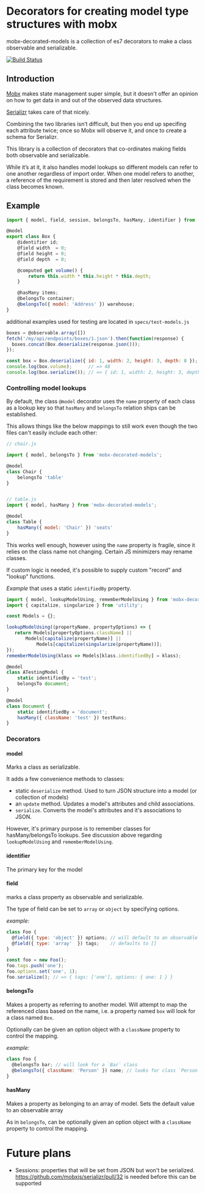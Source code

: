 # Decorators for creating model type structures with mobx

mobx-decorated-models is a collection of es7 decorators to make a class observable and serializable.

[![Build Status](https://travis-ci.org/nathanstitt/mobx-decorated-models.svg?branch=master)](https://travis-ci.org/nathanstitt/mobx-decorated-models)

## Introduction

[Mobx](https://mobx.js.org) makes state management super simple, but it doesn't offer an
opinion on how to get data in and out of the observed data structures.

[Serializr](https://github.com/mobxjs/serializr) takes care of that nicely.

Combining the two libraries isn’t difficult, but then you end up specifing each attribute twice;
once so Mobx will observe it, and once to create a schema for Serializr.

This library is a collection of decorators that co-ordinates making
fields both observable and serializable.

While it’s at it, it also handles model lookups so different models can refer
to one another regardless of import order. When one model refers to another, a
reference of the requirement is stored and then later resolved when the class becomes known.

## Example

```javascript
import { model, field, session, belongsTo, hasMany, identifier } from 'mobx-decorated-models';

@model
export class Box {
    @identifier id;
    @field width  = 0;
    @field height = 0;
    @field depth  = 0;

    @computed get volume() {
        return this.width * this.height * this.depth;
    }

    @hasMany items;
    @belongsTo container;
    @belongsTo({ model: 'Address' }) warehouse;
}
```

additional examples used for testing are located in `specs/test-models.js`

```javascript
boxes = @observable.array([])
fetch('/my/api/endpoints/boxes/1.json').then(function(response) {
  boxes.concat(Box.deserialize(response.json()));
});

const box = Box.deserialize({ id: 1, width: 2, height: 3, depth: 8 }); // returns an instance of Box
console.log(box.volume);      // => 48
console.log(box.serialize()); // => { id: 1, width: 2, height: 3, depth: 8, items: [] }
```

### Controlling model lookups

By default, the class `@model` decorator uses the `name` property of each class as a lookup key so
that `hasMany` and `belongsTo` relation ships can be established.

This allows things like the below mappings to still work even though the two files can't easily include each other:


```javascript
// chair.js

import { model, belongsTo } from 'mobx-decorated-models';

@model
class Chair {
    belongsTo 'table'
}


// table.js
import { model, hasMany } from 'mobx-decorated-models';

@model
class Table {
    hasMany({ model: 'Chair' }) 'seats'
}
```

This works well enough, however using the `name` property is fragile, since it relies on the class name
not changing. Certain JS minimizers may rename classes.

If custom logic is needed, it's possible to supply custom "record" and "lookup" functions.

*Example* that uses a static `identifiedBy` property.


```javascript
import { model, lookupModelUsing, rememberModelUsing } from 'mobx-decorated-models';
import { capitalize, singularize } from 'utility';

const Models = {};

lookupModelUsing((propertyName, propertyOptions) => {
   return Models[propertyOptions.className] ||
       Models[capitalize(propertyName)] ||
           Models[capitalize(singularize(propertyName))];
});
rememberModelUsing(klass => Models[klass.identifiedBy] = klass);

@model
class ATestingModel {
    static identifiedBy = 'test';
    belongsTo document;
}

@model
class Document {
    static identifiedBy = 'document';
    hasMany({ className: 'test' }) testRuns;
}
```

### Decorators

#### model

Marks a class as serializable.

It adds a few convenience methods to classes:

 * static `deserialize` method.  Used to turn JSON structure into a model (or collection of models)
 * an `update` method.  Updates a model's attributes and child associations.
 * `serialize`.  Converts the model's attributes and it's associations to JSON.

However, it's primary purpose is to remember classes for hasMany/belongsTo lookups. See discussion
above regarding `lookupModelUsing` and `rememberModelUsing`.

#### identifier

The primary key for the model

#### field

marks a class property as observable and serializable.

The type of field can be set to `array` or `object` by specifying options.

*example:*

```javascript
class Foo {
  @field({ type: 'object' }) options; // will default to an observable map
  @field({ type: 'array'  }) tags;    // defaults to []
}

const foo = new Foo();
foo.tags.push('one');
foo.options.set('one', 1);
foo.serialize(); // => { tags: ['one'], options: { one: 1 } }
```


#### belongsTo

Makes a property as referring to another model.  Will attempt to map
the referenced class based on the name, i.e. a property named `box` will
look for a class named `Box`.

Optionally can be given an option object with a `className` property to control the mapping.

*example:*

```javascript
class Foo {
  @belongsTo bar; // will look for a `Bar` class
  @belongsTo({ className: 'Person' }) name; // looks for class `Person`
}
```

#### hasMany

Makes a property as belonging to an array of model.  Sets the default value to an observable array

As in `belongsTo`, can be optionally given an option object with a `className` property to control the mapping.


# Future plans

 * Sessions: properties that will be set from JSON but won't be serialized.  https://github.com/mobxjs/serializr/pull/32 is needed before this can be supported
